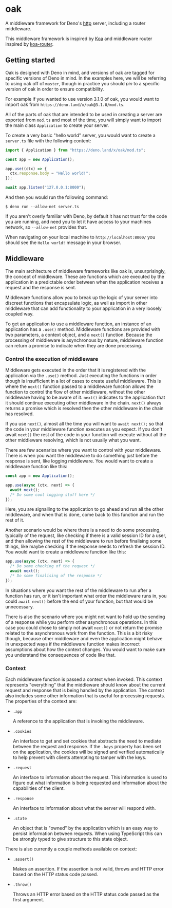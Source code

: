# oak

A middleware framework for Deno's
[http](https://github.com/denoland/deno/tree/master/std/http#http) server,
including a router middleware.

This middleware framework is inspired by [Koa](https://github.com/koajs/koa)
and middleware router inspired by
[koa-router](https://github.com/alexmingoia/koa-router/).

## Getting started

Oak is designed with Deno in mind, and versions of oak are tagged for specific
versions of Deno in mind. In the examples here, we will be referring to using
oak off of `master`, though in practice you should _pin_ to a specific version
of oak in order to ensure compatibility.

For example if you wanted to use version 3.1.0 of oak, you would want to import
oak from `https://deno.land/x/oak@3.1.0/mod.ts`.

All of the parts of oak that are intended to be used in creating a server are
exported from `mod.ts` and most of the time, you will simply want to import the
main class `Application` to create your server.

To create a very basic "hello world" server, you would want to create a
`server.ts` file with the following content:

```ts
import { Application } from "https://deno.land/x/oak/mod.ts";

const app = new Application();

app.use((ctx) => {
  ctx.response.body = "Hello world!";
});

await app.listen("127.0.0.1:8000");
```

And then you would run the following command:

```shell
$ deno run --allow-net server.ts
```

If you aren't overly familiar with Deno, by default it has not trust for the
code you are running, and need you to let it have access to your machines
network, so `--allow-net` provides that.

When navigating on your local machine to `http://localhost:8000/` you should
see the `Hello world!` message in your browser.

## Middleware

The main architecture of middleware frameworks like oak is, unsurprisingly, the
concept of middleware. These are functions which are executed by the
application in a predictable order between when the application receives a
request and the response is sent.

Middleware functions allow you to break up the logic of your server into
discreet functions that encapsulate logic, as well as import in other
middleware that can add functionality to your application in a very loosely
coupled way.

To get an application to use a middleware function, an instance of an
application has a `.use()` method. Middleware functions are provided with two
parameters, a context object, and a `next()` function. Because the processing
of middleware is asynchronous by nature, middleware function can return a
promise to indicate when they are done processing.

### Control the execution of middleware

Middleware gets executed in the order that it is registered with the application
via the `.use()` method. Just executing the functions in order though is
insufficient in a lot of cases to create useful middleware. This is where the
`next()` function passed to a middleware function allows the function to
control the flow of other middleware, without the other middleware having to be
aware of it. `next()` indicates to the application that it should continue
executing other middleware in the chain. `next()` always returns a promise
which is resolved then the other middleware in the chain has resolved.

If you use `next()`, almost all the time you will want to `await next();` so
that the code in your middleware function executes as you expect. If you don't
await `next()` the rest of the code in your function will execute without all
the other middleware resolving, which is not usually what you want.

There are few scenarios where you want to control with your middleware. There
is when you want the middleware to do something just before the response is
sent, like logging middleware. You would want to create a middleware function
like this:

```ts
const app = new Application();

app.use(async (ctx, next) => {
  await next();
  /* Do some cool logging stuff here */
});
```

Here, you are signalling to the application to go ahead and run all the other
middleware, and when that is done, come back to this function and run the rest
of it.

Another scenario would be where there is a need to do some processing, typically
of the request, like checking if there is a valid session ID for a user, and
then allowing the rest of the middleware to run before finalising some things,
like maybe checking if the response needs to refresh the session ID. You would
want to create a middleware function like this:

```ts
app.use(async (ctx, next) => {
  /* Do some checking of the request */
  await next();
  /* Do some finalising of the response */
});
```

In situations where you want the rest of the middleware to run after a
function has run, or it isn't important what order the middleware runs in,
you could `await next()` before the end of your function, but that would be
unnecessary.

There is also the scenario where you might not want to hold up the sending of
a response while you perform other asynchronous operations. In this case you
could chose to simply not await `next()` or not return the promise related to
the asynchronous work from the function. This is a bit risky though, because
other middleware and even the application might behave in unexpected ways if
the middleware function makes incorrect assumptions about how the context
changes. You would want to make sure you understand the consequences of code
like that.

### Context

Each middleware function is passed a context when invoked. This context
represents "everything" that the middleware should know about the current
request and response that is being handled by the application. The context
also includes some other information that is useful for processing requests.
The properties of the context are:

- `.app`

  A reference to the application that is invoking the middleware.

- `.cookies`

  An interface to get and set cookies that abstracts the need to mediate between
  the request and response. If the `.keys` property has been set on the
  application, the cookies will be signed and verified automatically to help
  prevent with clients attempting to tamper with the keys.

- `.request`

  An interface to information about the request. This information is used to
  figure out what information is being requested and information about the
  capabilities of the client.

- `.response`

  An interface to information about what the server will respond with.

- `.state`

  An object that is "owned" by the application which is an easy way to persist
  information between requests. When using TypeScript this can be strongly
  typed to give structure to this state object.

There is also currently a couple methods available on context:

- `.assert()`

  Makes an assertion. If the assertion is not valid, throws and HTTP error
  based on the HTTP status code passed.

- `.throw()`

  Throws an HTTP error based on the HTTP status code passed as the first
  argument.
